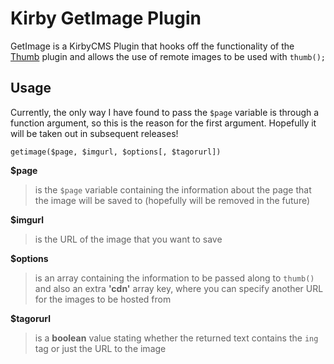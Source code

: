 Kirby GetImage Plugin
=====================

GetImage is a KirbyCMS Plugin that hooks off the functionality of the [Thumb](https://github.com/bastianallgeier/kirbycms-extensions/tree/master/plugins/thumb) plugin and allows the use of remote images to be used with `thumb();`


## Usage

Currently, the only way I have found to pass the `$page` variable is through a function argument, so this is the reason for the first argument. Hopefully it will be taken out in subsequent releases!

`getimage($page, $imgurl, $options[, $tagorurl])`

**$page** 
> is the `$page` variable containing the information about the page that the image will be saved to (hopefully will be removed in the future)

**$imgurl** 
>  is the URL of the image that you want to save

**$options** 
>  is an array containing the information to be passed along to `thumb()` and also an extra **'cdn'** array key, where you can specify another URL for the images to be hosted from

**$tagorurl** 
>  is a **boolean** value stating whether the returned text contains the `ing` tag or just the URL to the image